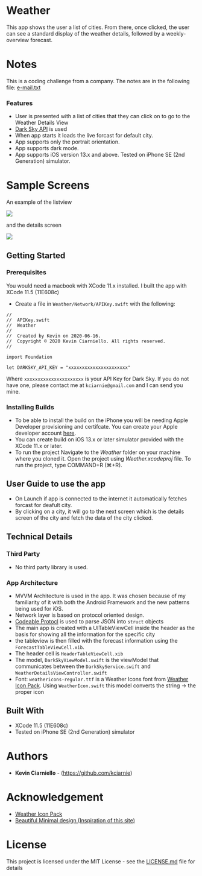 # Weather

This app shows the user a list of cities. From there, once clicked, the user can see a standard display of the weather details, followed by a weekly-overview forecast.


# Notes
This is a coding challenge from a company. The notes are in the following file: [e-mail.txt](email-txt)

### Features
- User is presented with a list of cities that they can click on to go to the Weather Details View
- [Dark Sky API](https://darksky.net/dev/docs) is used
- When app starts it loads the live forcast for default city.
- App supports only the portrait orientation.
- App supports dark mode. 
- App supports iOS version 13.x and above. Tested on iPhone SE (2nd Generation) simulator.

# Sample Screens

An example of the listview

![](screenshots/cities_list.png?raw=true)

and the details screen

![](screenshots/overview.png?raw=true)

## Getting Started
 
### Prerequisites

You would need a macbook with XCode 11.x installed. I built the app with XCode 11.5 (11E608c)

- Create a file in `Weather/Network/APIKey.swift` with the following:

```
//
//  APIKey.swift
//  Weather
//
//  Created by Kevin on 2020-06-16.
//  Copyright © 2020 Kevin Ciarniello. All rights reserved.
//

import Foundation

let DARKSKY_API_KEY = "xxxxxxxxxxxxxxxxxxxxxx"

```

Where `xxxxxxxxxxxxxxxxxxxxxx` is your API Key for Dark Sky. If you do not have one, please contact me at `kciarnie@gmail.com` and I can send you mine.

### Installing Builds

- To be able to install the build on the iPhone you will be needing Apple Developer provisioning and certifcate. You can create your Apple developer account [here](https://developer.apple.com/).
- You can create build on iOS 13.x or later simulator provided with the XCode 11.x or later.
- To run the project Navigate to the *Weather* folder on your machine where you cloned it. Open the project using *Weather.xcodeproj* file. To run the project, type COMMAND+R (⌘+R).

## User Guide to use the app
- On Launch if app is connected to the internet it automatically fetches forcast for deafult city.
- By clicking on a city, it will go to the next screen which is the details screen of the city and fetch the data of the city clicked.

## Technical Details

### Third Party
- No third party library is used.

### App Architecture
- MVVM Architecture is used in the app. It was chosen because of my familiarity of it with both the Android Framework and the new patterns being used for iOS.
- Network layer is based on protocol oriented design. 
- [Codeable Protocl](https://developer.apple.com/documentation/swift/codable) is used to parse JSON into `struct` objects
- The main app is created with a UITableViewCell inside the header as the basis for showing all the information for the specific city
- the tableview is then filled with the forecast information using the `ForecastTableViewCell.xib`.
- The header cell is `HeaderTableViewCell.xib`
- The model, `DarkSkyViewModel.swift` is the viewModel that communicates between the `DarkSkyService.swift` and `WeatherDetailsViewController.swift`
- Font: `weathericons-regular.ttf` is a Weather Icons font from [Weather Icon Pack](https://erikflowers.github.io/weather-icons/). Using `WeatherIcon.swift` this model converts the string -> the proper icon

## Built With
- XCode 11.5 (11E608c)
- Tested on iPhone SE (2nd Generation) simulator

# Authors

- **Kevin Ciarniello** - (https://github.com/kciarnie)

# Acknowledgement

- [Weather Icon Pack](https://erikflowers.github.io/weather-icons/)
- [Beautiful Minimal design (Inspiration of this site)](https://flutterawesome.com/an-elegant-easy-on-the-eyes-weather-app-build-with-flutter/)

# License

This project is licensed under the MIT License - see the [LICENSE.md](LICENSE.md) file for details




